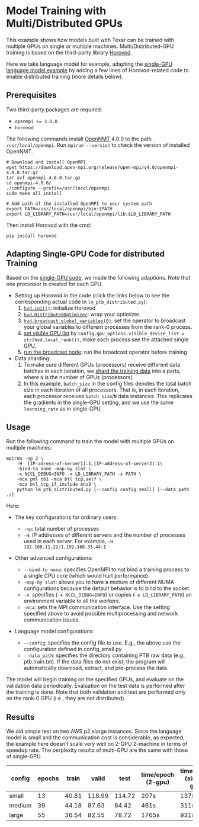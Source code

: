 # Model Training with Multi/Distributed GPUs

This example shows how models built with Texar can be trained with multiple GPUs on single or multiple machines. Multi/Distributed-GPU training is based on the third-party library [Horovod](https://github.com/uber/horovod).

Here we take language model for example, adapting the [single-GPU language model example](https://github.com/asyml/texar/tree/master/examples/language_model_ptb) by adding a few lines of Horovod-related code to enable distributed training (more details below).

## Prerequisites

Two third-party packages are required:

* `openmpi >= 3.0.0`
* `horovod`

The following commands install [OpenNMT](https://www.open-mpi.org) 4.0.0 to the path `/usr/local/openmpi`. Run `mpirun --version` to check the version of installed OpenNMT.
```
# Download and install OpenMPI
wget https://download.open-mpi.org/release/open-mpi/v4.0/openmpi-4.0.0.tar.gz
tar xvf openmpi-4.0.0.tar.gz
cd openmpi-4.0.0/
./configure --prefix=/usr/local/openmpi
sudo make all install

# Add path of the installed OpenMPI to your system path
export PATH=/usr/local/openmpi/bin:$PATH
export LD_LIBRARY_PATH=/usr/local/openmpi/lib:$LD_LIBRARY_PATH
```

Then install Horovod with the cmd:
```
pip install horovod
```

## Adapting Single-GPU Code for distributed Training

Based on the [single-GPU code](https://github.com/asyml/texar/tree/master/examples/language_model_ptb), we made the following adaptions. Note that one processor is created for each GPU.

- Setting up Horovod in the code (click the links below to see the corresponding actual code in `lm_ptb_distributed.py`):
    1. [`hvd.init()`](https://github.com/asyml/texar/blob/master/examples/distributed_gpu/lm_ptb_distributed.py#L76): initialize Horovod
    2. [`hvd.DistributedOptimizer`](https://github.com/asyml/texar/blob/master/examples/distributed_gpu/lm_ptb_distributed.py#L131): wrap your optimizer.
    3. [`hvd.broadcast_global_variables(0)`](https://github.com/asyml/texar/blob/master/examples/distributed_gpu/lm_ptb_distributed.py#L194): set the operator to broadcast your global variables to different processes from the rank-0 process.
    4. [set visible GPU list](https://github.com/asyml/texar/blob/master/examples/distributed_gpu/lm_ptb_distributed.py#L194) by `config.gpu_options.visible_device_list = str(hvd.local_rank())`, make each process see the attached single GPU.
    5. [run the broadcast node](https://github.com/asyml/texar/blob/master/examples/distributed_gpu/lm_ptb_distributed.py#L194): run the broadcast operator before training
- Data sharding:
    1. To make sure different GPUs (processors) receive different data batches in each iteration, we [shard the training data](https://github.com/asyml/texar/blob/master/examples/distributed_gpu/lm_ptb_distributed.py#L194) into `N` parts, where `N` is the number of GPUs (processors).
    2. In this example, `batch_size` in the config files denotes the total batch size in each iteration of all processors. That is, in each iteration, each processor receives `batch_size`/`N` data instances. This replicates the gradients in the single-GPU setting, and we use the same `learning_rate` as in single-GPU.


## Usage ##

Run the following command to train the model with multiple GPUs on multiple machines:
```
mpirun -np 2 \
    -H  [IP-adress-of-server1]:1,[IP-address-of-server2]:1\
    -bind-to none -map-by slot \
    -x NCCL_DEBUG=INFO -x LD_LIBRARY_PATH -x PATH \
    -mca pml ob1 -mca btl tcp,self \
    -mca btl_tcp_if_include ens3 \
    python lm_ptb_distributed.py [--config config_small] [--data_path ./]
```

Here:
  * The key configurations for ordinary users:
  
      - `-np`: total number of processes
      - `-H`: IP addresses of different servers and the number of processes used in each server. For example, `-H 192.168.11.22:1,192.168.33.44:1`
  * Other advanced configurations:
  
      - `--bind-to none`: specifies OpenMPI to not bind a training process to a single CPU core (which would hurt performance).
      - `-map-by slot`: allows you to have a mixture of different NUMA configurations because the default behavior is to bind to the socket.
      - `-x`: specifies (`-x NCCL_DEBUG=INFO`) or copies (`-x LD_LIBRARY_PATH`) an environment variable to all the workers.
      - `-mca`: sets the MPI communication interface. Use the setting specified above to avoid possible multiprocessing and network communication issues.
  * Language model configurations:
      - `--config`: specifies the config file to use. E.g., the above use the configuration defined in config_small.py
      - `--data_path`: specifies the directory containing PTB raw data (e.g., ptb.train.txt). If the data files do not exist, the program will automatically download, extract, and pre-process the data.

The model will begin training on the specified GPUs, and evaluate on the validation data periodically. Evaluation on the test data is performed after the training is done. Note that both validation and test are performed only on the rank-0 GPU (i.e., they are not distributed). 

## Results ##

We did simple test on two AWS p2.xlarge instances. 
Since the language model is small and the communication cost is considerable, as expected, the example here doesn't scale very well on 2-GPU 2-machine in terms of speedup rate. The perplexity results of multi-GPU are the same with those of single-GPU.

| config | epochs | train | valid  | test  | time/epoch (2-gpu) | time/epoch (single-gpu) |
| -------| -------| ------| -------| ------| -----| -----|
| small  | 13     | 40.81 | 118.99 | 114.72| 207s | 137s |
| medium | 39     | 44.18 |  87.63 |  84.42| 461s | 311s |
| large  | 55     | 36.54 |  82.55 |  78.72| 1765s | 931s |
